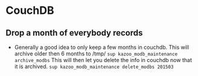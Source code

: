 # CouchDB

## Drop a month of everybody records

* Generally a good idea to only keep a few months in couchdb.
  This will archive older then 6 months to /tmp/
  ``` sup kazoo_modb_maintenance archive_modbs ```
  This will then let you delete the info in couchdb now that it is archived.
  ``` sup kazoo_modb_maintenance delete_modbs 201503 ```


